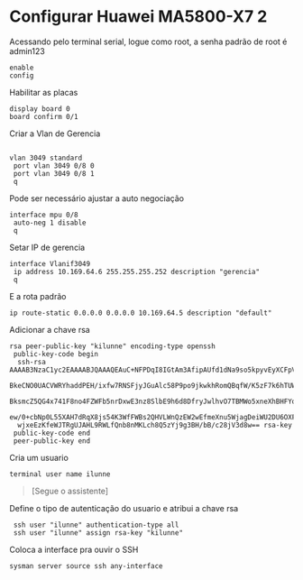 
# Configurar Huawei MA5800-X7 2

Acessando pelo terminal serial, logue como root, a senha padrão de root é  admin123

```
enable
config
```
Habilitar as placas
```
display board 0
board confirm 0/1
```
Criar a Vlan de Gerencia
```

vlan 3049 standard
 port vlan 3049 0/8 0
 port vlan 3049 0/8 1
 q
```
Pode ser necessário ajustar a auto negociação
```
interface mpu 0/8
 auto-neg 1 disable
 q
```
Setar IP de gerencia
```
interface Vlanif3049
 ip address 10.169.64.6 255.255.255.252 description "gerencia"
 q
```
E a rota padrão
```
ip route-static 0.0.0.0 0.0.0.0 10.169.64.5 description "default"
```
Adicionar a chave rsa
```
rsa peer-public-key "kilunne" encoding-type openssh
 public-key-code begin
  ssh-rsa AAAAB3NzaC1yc2EAAAABJQAAAQEAuC+NFPDqI8IGtAm3AfipAUfd1dNa9so5kpyvEyXCFpVP
  BkeCNO0UACVWRYhaddPEH/ixfw7RNSFjyJGuAlc58P9po9jkwkhRomQBqfW/K5zF7k6hTUW2xj4yfdd9
  BksmcZ5QG4x741F8no4FZWFb5nrDxwE3nz8SlbE9h6d8DfryJwlhvO7TBMWo5xneXhBHFYq5f8OUluqO
  ew/0+cbNp0L55XAH7dRqX8js54K3WfFWBs2QHVLWnQzEW2wEfmeXnu5WjagDeiWU2DU6OXFEp5FZc+r5
  wjxeEzKfeWJTRgUJAHL9RWLfQnb8nMKLch8Q5zYj9g3BH/bB/c28jV3d8w== rsa-key
 public-key-code end
 peer-public-key end
```
Cria um usuario
```
terminal user name ilunne
```
> [Segue o assistente]

Define o tipo de autenticação do usuario e atribui a chave rsa
```
 ssh user "ilunne" authentication-type all
 ssh user "ilunne" assign rsa-key "kilunne"
```

Coloca a interface pra ouvir o SSH
```
sysman server source ssh any-interface
```
